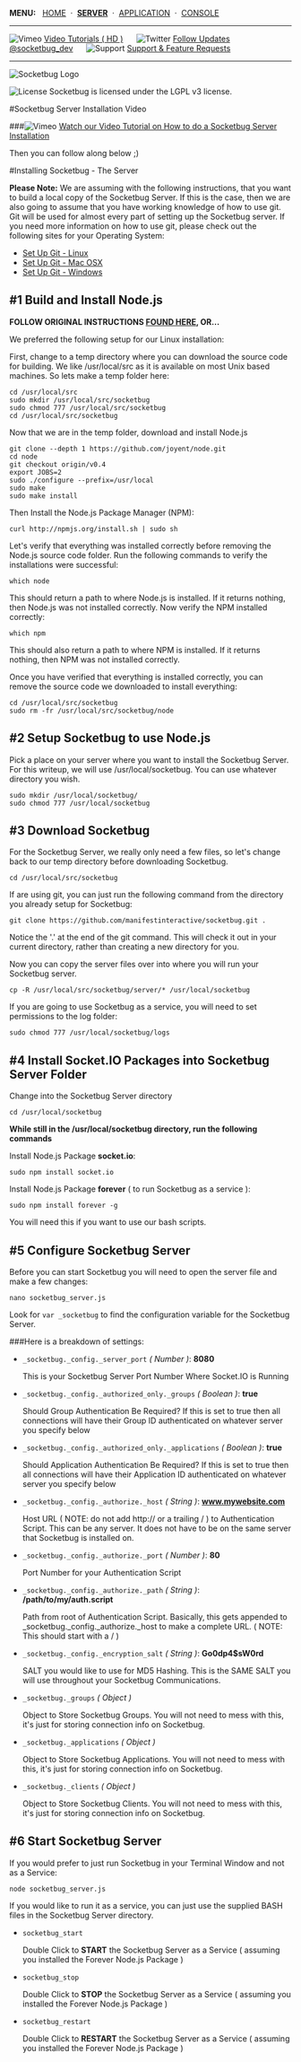**MENU:**&nbsp;&nbsp;&nbsp;[HOME](https://github.com/manifestinteractive/socketbug/wiki)  &nbsp;&middot;&nbsp;  [__SERVER__](https://github.com/manifestinteractive/socketbug/wiki/Install-Server)  &nbsp;&middot;&nbsp;  [APPLICATION](https://github.com/manifestinteractive/socketbug/wiki/Install-Application)  &nbsp;&middot;&nbsp;  [CONSOLE](https://github.com/manifestinteractive/socketbug/wiki/Install-Console)

---

![Vimeo ](http://github.socketbug.com/information.png) [ Video Tutorials ( HD )](http://www.vimeo.com/socketbug/videos)&nbsp;&nbsp;&nbsp;&nbsp;&nbsp;&nbsp;![Twitter ](http://github.socketbug.com/twitter.png) [ Follow Updates @socketbug_dev](https://twitter.com/#!/socketbug_dev "Follow Socketbug on Twitter")&nbsp;&nbsp;&nbsp;&nbsp;&nbsp;&nbsp;![Support ](http://github.socketbug.com/bug.png) [ Support & Feature Requests](http://socketbug.userecho.com/)

---

![Socketbug Logo](http://github.socketbug.com/logo.png "Socketbug - Remote Debugging using Socket.IO")

![License](http://github.socketbug.com/lgplv3.png "LGPL v3 license") Socketbug is licensed under the LGPL v3 license.

#Socketbug Server Installation Video

###![Vimeo ](http://github.socketbug.com/information.png) [Watch our Video Tutorial on How to do a Socketbug Server Installation](http://www.vimeo.com/socketbug/server-install)

Then you can follow along below ;)

#Installing Socketbug - The Server

**Please Note:**  We are assuming with the following instructions, that you want to build a local copy of the Socketbug Server.  If this is the case, then we are also going to assume that you have working knowledge of how to use git.  Git will be used for almost every part of setting up the Socketbug server.  If you need more information on how to use git, please check out the following sites for your Operating System:

*   [Set Up Git - Linux](http://help.github.com/mac-set-up-git/ "Set Up Git - Linux")
*   [Set Up Git - Mac OSX](http://help.github.com/linux-set-up-git "Set Up Git - Mac OSX")
*   [Set Up Git - Windows](http://help.github.com/win-set-up-git "Set Up Git - Windows")

## #1 Build and Install Node.js

**FOLLOW ORIGINAL INSTRUCTIONS [FOUND HERE](https://github.com/joyent/node/wiki/Installation "Building and Installing Node.js"), OR...**

We preferred the following setup for our Linux installation:

First, change to a temp directory where you can download the source code for building. We like /usr/local/src as it is available on most Unix based machines. So lets make a temp folder here:

	cd /usr/local/src
	sudo mkdir /usr/local/src/socketbug
	sudo chmod 777 /usr/local/src/socketbug
	cd /usr/local/src/socketbug

Now that we are in the temp folder, download and install Node.js

    git clone --depth 1 https://github.com/joyent/node.git
	cd node
    git checkout origin/v0.4
    export JOBS=2
    sudo ./configure --prefix=/usr/local
    sudo make
    sudo make install

Then Install the Node.js Package Manager (NPM):

	curl http://npmjs.org/install.sh | sudo sh
	
Let's verify that everything was installed correctly before removing the Node.js source code folder. Run the following commands to verify the installations were successful:

	which node
	
This should return a path to where Node.js is installed.  If it returns nothing, then Node.js was not installed correctly.  Now verify the NPM installed correctly:

	which npm
	
This should also return a path to where NPM is installed.  If it returns nothing, then NPM was not installed correctly.

Once you have verified that everything is installed correctly, you can remove the source code we downloaded to install everything:

	cd /usr/local/src/socketbug
	sudo rm -fr /usr/local/src/socketbug/node


## #2 Setup Socketbug to use Node.js

Pick a place on your server where you want to install the Socketbug Server. For this writeup, we will use /usr/local/socketbug.  You can use whatever directory you wish.

	sudo mkdir /usr/local/socketbug/
	sudo chmod 777 /usr/local/socketbug
	
## #3 Download Socketbug

For the Socketbug Server, we really only need a few files, so let's change back to our temp directory before downloading Socketbug.

	cd /usr/local/src/socketbug

If are using git, you can just run the following command from the directory you already setup for Socketbug:

    git clone https://github.com/manifestinteractive/socketbug.git .

Notice the '.' at the end of the git command.  This will check it out in your current directory, rather than creating a new directory for you.

Now you can copy the server files over into where you will run your Socketbug server.

	cp -R /usr/local/src/socketbug/server/* /usr/local/socketbug

If you are going to use Socketbug as a service, you will need to set permissions to the log folder:

	sudo chmod 777 /usr/local/socketbug/logs

## #4 Install Socket.IO Packages into Socketbug Server Folder

Change into the Socketbug Server directory

	cd /usr/local/socketbug

**While still in the /usr/local/socketbug directory, run the following commands**

Install Node.js Package **socket.io**:

	sudo npm install socket.io
	
Install Node.js Package **forever** ( to run Socketbug as a service ):

	sudo npm install forever -g
	
You will need this if you want to use our bash scripts.	

## #5 Configure Socketbug Server

Before you can start Socketbug you will need to open the server file and make a few changes:

	nano socketbug_server.js
	
Look for ` var _socketbug ` to find the configuration variable for the Socketbug Server.

###Here is a breakdown of settings:

 * `_socketbug._config._server_port` _( Number )_: **8080**

	This is your Socketbug Server Port Number Where Socket.IO is Running
 
 * `_socketbug._config._authorized_only._groups` _( Boolean )_: **true**

	Should Group Authentication Be Required? If this is set to true then all connections will have their Group ID authenticated on whatever server you specify below

 * `_socketbug._config._authorized_only._applications` _( Boolean )_: **true**

	Should Application Authentication Be Required? If this is set to true then all connections will have their Application ID authenticated on whatever server you specify below

 * `_socketbug._config._authorize._host` _( String )_: **www.mywebsite.com**

	Host URL ( NOTE: do not add http:// or a trailing / ) to Authentication  Script. This can be any server.  It does not have to be on the same  server that Socketbug is installed on.

 * `_socketbug._config._authorize._port` _( Number )_: **80**

	Port Number for your Authentication Script

 * `_socketbug._config._authorize._path` _( String )_: **/path/to/my/auth.script**

	Path from root of Authentication Script. Basically, this gets appended to _socketbug._config._authorize._host to make a complete URL. ( NOTE: This should start with a / )

 * `_socketbug._config._encryption_salt` _( String )_: **Go0dp4$sW0rd**

	SALT you would like to use for MD5 Hashing.  This is the SAME SALT you will use throughout your Socketbug Communications.

 * `_socketbug._groups` _( Object )_

	Object to Store Socketbug Groups.  You will not need to mess with this, it's just for storing connection info on Socketbug.

 * `_socketbug._applications` _( Object )_

	Object to Store Socketbug Applications.  You will not need to mess with this, it's just for storing connection info on Socketbug.

 * `_socketbug._clients` _( Object )_

	Object to Store Socketbug Clients.  You will not need to mess with this, it's just for storing connection info on Socketbug.

## #6 Start Socketbug Server

If you would prefer to just run Socketbug in your Terminal Window and not as a Service:

	node socketbug_server.js
	
If you would like to run it as a service, you can just use the supplied BASH files in the Socketbug Server directory.

 * `socketbug_start` 
	
	Double Click to **START** the Socketbug Server as a Service ( assuming you installed the Forever Node.js Package )
	
 * `socketbug_stop` 
	
	Double Click to **STOP** the Socketbug Server as a Service ( assuming you installed the Forever Node.js Package )
	
 * `socketbug_restart` 
	
	Double Click to **RESTART** the Socketbug Server as a Service ( assuming you installed the Forever Node.js Package )